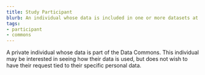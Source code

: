 ```yaml
---
title: Study Participant
blurb: An individual whose data is included in one or more datasets at the Commons.
tags:
- participant
- commons
---
```

A private individual whose data is part of the Data Commons. This individual may be interested in seeing how their data is used, but does not wish to have their request tied to their specific personal data.